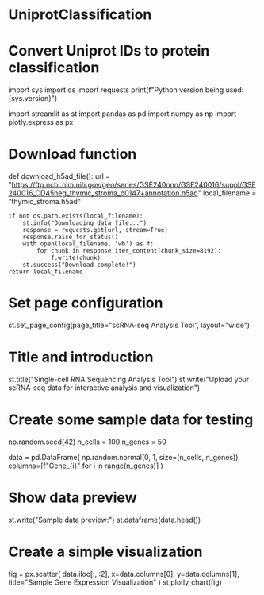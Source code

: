 # UniprotClassification
# Convert Uniprot IDs to protein classification
import sys
import os
import requests
print(f"Python version being used: {sys.version}")

import streamlit as st
import pandas as pd
import numpy as np
import plotly.express as px

# Download function
def download_h5ad_file():
    url = "https://ftp.ncbi.nlm.nih.gov/geo/series/GSE240nnn/GSE240016/suppl/GSE240016_CD45neg_thymic_stroma_d0147+annotation.h5ad"
    local_filename = "thymic_stroma.h5ad"
    
    if not os.path.exists(local_filename):
        st.info("Downloading data file...")
        response = requests.get(url, stream=True)
        response.raise_for_status()
        with open(local_filename, 'wb') as f:
            for chunk in response.iter_content(chunk_size=8192):
                f.write(chunk)
        st.success("Download complete!")
    return local_filename

# Set page configuration
st.set_page_config(page_title="scRNA-seq Analysis Tool", layout="wide")

# Title and introduction
st.title("Single-cell RNA Sequencing Analysis Tool")
st.write("Upload your scRNA-seq data for interactive analysis and visualization")


# Create some sample data for testing
np.random.seed(42)
n_cells = 100
n_genes = 50

data = pd.DataFrame(
    np.random.normal(0, 1, size=(n_cells, n_genes)),
    columns=[f"Gene_{i}" for i in range(n_genes)]
)

# Show data preview
st.write("Sample data preview:")
st.dataframe(data.head())

# Create a simple visualization
fig = px.scatter(
    data.iloc[:, :2],
    x=data.columns[0],
    y=data.columns[1],
    title="Sample Gene Expression Visualization"
)
st.plotly_chart(fig)
